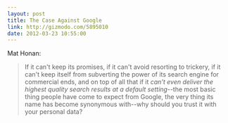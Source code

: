 ```yaml
---
layout: post
title: The Case Against Google
link: http://gizmodo.com/5895010
date: 2012-03-23 10:55:00
---
```


Mat Honan:
> If it can't keep its promises, if it can't avoid resorting to
> trickery, if it can't keep itself from subverting the power of its
> search engine for commercial ends, and on top of all that if it *can't
> even deliver the highest quality search results at a default
> setting*--the most basic thing people have come to expect from Google,
> the very thing its name has become synonymous with--why should you
> trust it with your personal data?
